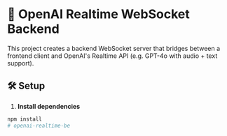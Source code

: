 # 🧠 OpenAI Realtime WebSocket Backend

This project creates a backend WebSocket server that bridges between a frontend client and OpenAI's Realtime API (e.g. GPT-4o with audio + text support).

## 🛠️ Setup

1. **Install dependencies**

```bash
npm install
# openai-realtime-be
